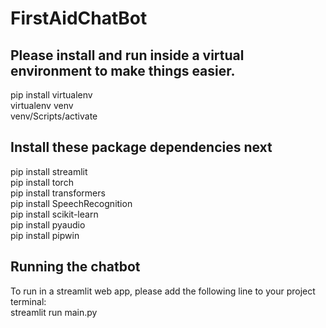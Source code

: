 # FirstAidChatBot
## Please install and run inside a virtual environment to make things easier.
pip install virtualenv  
virtualenv venv  
venv/Scripts/activate  

## Install these package dependencies next
pip install streamlit  
pip install torch  
pip install transformers  
pip install SpeechRecognition  
pip install scikit-learn  
pip install pyaudio  
pip install pipwin  

## Running the chatbot
To run in a streamlit web app, please add the following line to your project terminal:  
streamlit run main.py  
